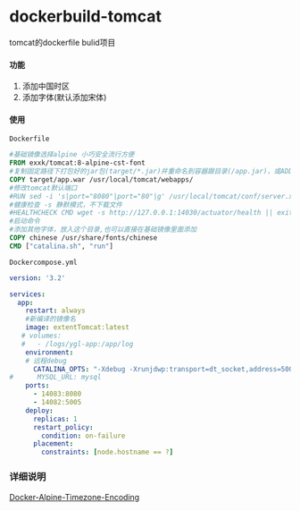 # dockerbuild-tomcat
tomcat的dockerfile bulid项目

#### 功能

1. 添加中国时区
2. 添加字体(默认添加宋体)

#### 使用

`Dockerfile`
```dockerfile
#基础镜像选择alpine 小巧安全流行方便
FROM exxk/tomcat:8-alpine-cst-font
#复制固定路径下打包好的jar包(target/*.jar)并重命名到容器跟目录(/app.jar)，或ADD
COPY target/app.war /usr/local/tomcat/webapps/
#修改tomcat默认端口
#RUN sed -i 's|port="8080"|port="80"|g' /usr/local/tomcat/conf/server.xml
#健康检查 -s 静默模式，不下载文件
#HEALTHCHECK CMD wget -s http://127.0.0.1:14030/actuator/health || exit 1
#启动命令
#添加其他字体，放入这个目录,也可以直接在基础镜像里面添加
COPY chinese /usr/share/fonts/chinese
CMD ["catalina.sh", "run"]
```
`Dockercompose.yml`
```YAML
version: '3.2'

services:
  app:
    restart: always
    #新编译的镜像名
    image: extentTomcat:latest
   # volumes:
   #   - /logs/ygl-app:/app/log
    environment:
    # 远程debug
      CATALINA_OPTS: "-Xdebug -Xrunjdwp:transport=dt_socket,address=5005,suspend=n,server=y"
#      MYSQL_URL: mysql
    ports:
      - 14083:8080
      - 14082:5005
    deploy:
      replicas: 1
      restart_policy:
        condition: on-failure
      placement:
        constraints: [node.hostname == ?]
```

### 详细说明

[Docker-Alpine-Timezone-Encoding](http://blog.iexxk.com/2018/07/16/Docker-Alpine-Timezone-Encoding/)